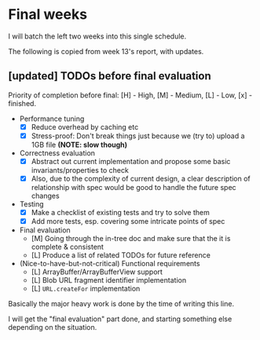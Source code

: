 Final weeks
====

I will batch the left two weeks into this single schedule.

The following is copied from week 13's report, with updates.

## [updated] TODOs before final evaluation

Priority of completion before final: [H] - High, [M] - Medium, [L] - Low, [x] - finished.

+ Performance tuning
    + [x] Reduce overhead by caching etc
    + [x] Stress-proof: Don't break things just because we (try to) upload a 1GB file **(NOTE: slow though)**
+ Correctness evaluation
    + [x] Abstract out current implementation and propose some basic invariants/properties to check
    + [x] Also, due to the complexity of current design, a clear description of relationship with spec would be good to handle the future spec changes
+ Testing
    + [x] Make a checklist of existing tests and try to solve them
    + [x] Add more tests, esp. covering some intricate points of spec
+ Final evaluation
    + [M] Going through the in-tree doc and make sure that the it is complete & consistent
    + [L] Produce a list of related TODOs for future reference
+ (Nice-to-have-but-not-critical) Functional requirements
    + [L] ArrayBuffer/ArrayBufferView support
    + [L] Blob URL fragment identifier implementation
    + [L] `URL.createFor` implementation

Basically the major heavy work is done by the time of writing this line.

I will get the "final evaluation" part done, and starting something else depending on the situation.
